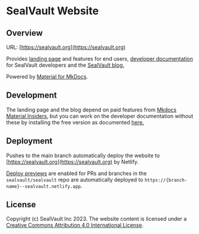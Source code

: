 # SealVault Website

## Overview

URL: [https://sealvault.org](https://sealvault.org)

Provides [landing page](https://sealvault.org) and features for end users,
[developer documentation](https://sealvault.org/dev-docs/) for SealVault
developers and the [SealVault blog.](https://sealvault.org/blog/)

Powered by [Material for
MkDocs](https://squidfunk.github.io/mkdocs-material/).

## Development

The landing page and the blog depend on paid features from [Mkdocs Material
Insiders](https://squidfunk.github.io/mkdocs-material/insiders/), but you can
work on the developer documentation without these by installing the free version
as documented
[here.](https://squidfunk.github.io/mkdocs-material/getting-started/)

## Deployment

Pushes to the main branch automatically deploy the website to
[https://sealvault.org](https://sealvault.org) by Netlify.

[Deploy previews](https://docs.netlify.com/site-deploys/deploy-previews/) are
enabled for PRs and branches in the `sealvault/sealvault` repo are automatically
deployed to `https://{branch-name}--sealvault.netlify.app`.

## License

<span xmlns:dct="http://purl.org/dc/terms/" property="dct:title">Copyright (c) SealVault Inc 2023. The website content is licensed under a <a rel="license" href="http://creativecommons.org/licenses/by/4.0/">Creative Commons Attribution 4.0 International License</a>.